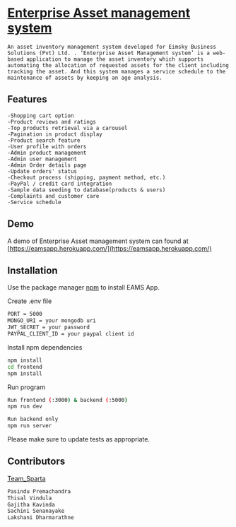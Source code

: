 # [Enterprise Asset management system](https://eamsapp.herokuapp.com/)

```An asset inventory management system developed for Eimsky Business Solutions (Pvt) Ltd. . ‘Enterprise Asset Management system’ is a web-based application to manage the asset inventory which supports automating the allocation of requested assets for the client including tracking the asset. And this system manages a service schedule to the maintenance of assets by keeping an age analysis.```


## Features
```
-Shopping cart option
-Product reviews and ratings
-Top products retrieval via a carousel
-Pagination in product display
-Product search feature
-User profile with orders
-Admin product management
-Admin user management
-Admin Order details page
-Update orders' status
-Checkout process (shipping, payment method, etc.)
-PayPal / credit card integration
-Sample data seeding to database(products & users)
-Complaints and customer care
-Service schedule
```
## Demo
A demo of Enterprise Asset management system can found at [https://eamsapp.herokuapp.com/](https://eamsapp.herokuapp.com/)

## Installation

Use the package manager [npm](https://www.npmjs.com) to install EAMS App.

Create .env file
```bash
PORT = 5000
MONGO_URI = your mongodb uri
JWT_SECRET = your password
PAYPAL_CLIENT_ID = your paypal client id
```
Install npm dependencies
```bash
npm install
cd frontend
npm install
```
Run program
```bash
Run frontend (:3000) & backend (:5000)
npm run dev

Run backend only
npm run server
```

Please make sure to update tests as appropriate.

## Contributors
[Team_Sparta](https://github.com/TeamSpartaFIT18)
```bash
Pasindu Premachandra
Thisal Vindula
Gajitha Kavinda
Sachini Senanayake
Lakshani Dharmarathne
```
